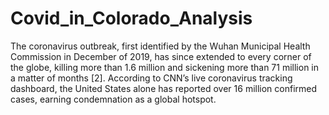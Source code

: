 # Covid_in_Colorado_Analysis
The coronavirus outbreak, first identified by the Wuhan Municipal Health Commission in December of 2019, has since extended to every corner of the globe, killing more than 1.6 million and sickening more than 71 million in a matter of months [2].  According to CNN’s live coronavirus tracking dashboard, the United States alone has reported over 16 million confirmed cases, earning condemnation as a global hotspot.  
